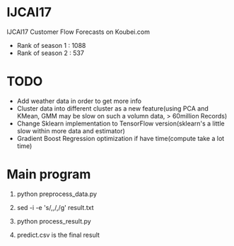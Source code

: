 # IJCAI17
IJCAI17 Customer Flow Forecasts on Koubei.com


- Rank of season 1 : 1088
- Rank of season 2 : 537



# TODO
- Add weather data in order to get more info
- Cluster data into different cluster as a new feature(using PCA and KMean, GMM may be slow on such a volumn data, > 60million Records)
- Change Sklearn implementation to TensorFlow version(sklearn's a little slow within more data and estimator)
- Gradient Boost Regression optimization if have time(compute take a lot time)

# Main program
1) python preprocess_data.py

2) sed -i -e 's/,,/,/g' result.txt

3) python process_result.py

4) predict.csv is the final result
